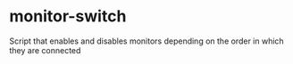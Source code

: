 # monitor-switch

Script that enables and disables monitors depending on the order in which they are connected
